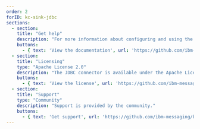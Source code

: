 ```yaml
---
order: 2
forID: kc-sink-jdbc
sections:
  - section:
    title: "Get help"
    description: "For more information about configuring and using the connector, see the documentation."
    buttons:
      - { text: 'View the documentation', url: 'https://github.com/ibm-messaging/kafka-connect-jdbc-sink' }
  - section:
    title: "Licensing"
    type: "Apache License 2.0"
    description: "The JDBC connector is available under the Apache License 2.0 license."
    buttons:
      - { text: 'View the license', url: 'https://github.com/ibm-messaging/kafka-connect-jdbc-sink/blob/master/LICENSE' }
  - section:
    title: "Support"
    type: "Community"
    description: "Support is provided by the community."
    buttons:
      - { text: 'Get support', url: 'https://github.com/ibm-messaging/kafka-connect-jdbc-sink/issues' }
---
```

